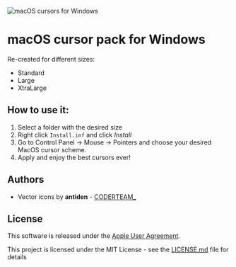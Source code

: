 ![macOS cursors for Windows](https://github.com/antiden/macOS-Sierra-cursors-for-Windows/blob/master/screenshot.jpg)

# macOS cursor pack for Windows

Re-created for different sizes:
- Standard
- Large
- XtraLarge

## How to use it:

1. Select a folder with the desired size
2. Right click `Install.inf` and click *Install*
3. Go to Control Panel → Mouse → Pointers and choose your desired MacOS cursor scheme.
4. Apply and enjoy the best cursors ever!

## Authors

* Vector icons by **antiden** - [CODERTEAM_](https://coderteam.ru)

## License

This software is released under the [Apple User Agreement](http://images.apple.com/legal/sla/docs/OSX1011.pdf).

This project is licensed under the MIT License - see the [LICENSE.md](https://rem.mit-license.org/) file for details
